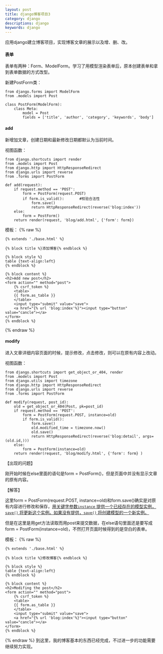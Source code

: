 ```yaml
---
layout: post
title: django博客项目3
category: django
descriptions: django
keywords: django 
---
```


应用django建立博客项目，实现博客文章的展示以及增、删、改。

<!-- more --> 

#### 表单

表单有两种：Form、ModelForm。学习了用模型渲染表单后，原本创建表单和拿到表单数据的方式改型。

新建PostForm类：

```
from django.forms import ModelForm
from .models import Post

class PostForm(ModelForm):
    class Meta:
        model = Post
        fields = ['title', 'author', 'category', 'keywords', 'body']
```

#### add

新增加文章，创建日期和最新修改日期都默认为当前时间。

视图函数：

```
from django.shortcuts import render
from .models import Post
from django.http import HttpResponseRedirect
from django.urls import reverse
from .forms import PostForm

def add(request):
    if request.method == 'POST':
        form = PostForm(request.POST)
        if form.is_valid():       #校验合法性
            form.save()
            return HttpResponseRedirect(reverse('blog:index'))
    else:
        form = PostForm()
    return render(request, 'blog/add.html', {'form': form})
```

模板：
{% raw %}

```
{% extends './base.html' %}
 
{% block title %}添加博客{% endblock %}

{% block style %}
table {text-align:left}
{% endblock %}
 
{% block content %}
<h2>Add new post</h2>
<form action="" method="post">
    {% csrf_token %}
    <table>
    {{ form.as_table }}
    </table>
    <input type="submit" value="save">
    <a href="{% url 'blog:index'%}"><input type="button" value="cancle"></a>
</form>
{% endblock %}
```

{% endraw %}
#### modify

进入文章详细内容页面的时候，提示修改，点击修改，则可以在原有内容上改动。

视图函数：

```
from django.shortcuts import get_object_or_404, render
from .models import Post
from django.utils import timezone
from django.http import HttpResponseRedirect
from django.urls import reverse
from .forms import PostForm

def modify(request, post_id):
    old = get_object_or_404(Post, pk=post_id)
    if request.method == 'POST':
        form = PostForm(request.POST, instance=old)
        if form.is_valid():
            form.save()
            old.modified_time = timezone.now()
            old.save()
            return HttpResponseRedirect(reverse('blog:detail', args=(old.id,)))
    else:
        form = PostForm(instance=old)
    return render(request, 'blog/modify.html', {'form': form} )
```

【出现的问题】

刚开始时候在else里面的语句是form = PostForm()，但是页面中并没有显示文章的原有内容。

【解答】

这里form = PostForm(request.POST, instance=old)和form.save()确实是对原有内容进行修改和保存，[用关键字参数`instance` 提供一个已经存在的模型实例，`save()` 将更新这个实例。如果没有提供，`save()` 将创建模型的一个新实例。](http://usyiyi.cn/translate/django_182/topics/forms/modelforms.html)

但是在这里是用get方法读取而用post来提交数据，在else语句里面还是要写成form = PostForm(instance=old)，不然打开页面时候得到的是空白的表单。

模板：
{% raw %}

```
{% extends './base.html' %}
 
{% block title %}修改博客{% endblock %}

{% block style %}
table {text-align:left}
{% endblock %}
 
{% block content %}
<h2>Modifing the post</h2>
<form action="" method="post">
    {% csrf_token %}
    <table>
    {{ form.as_table }}
    </table>
    <input type="submit" value="save">
    <a href="{% url 'blog:index'%}"><input type="button" value="cancle"></a>
</form>
{% endblock %}
```

{% endraw %}
到这里，我的博客基本的东西已经完成，不过进一步的功能需要继续努力实现。
